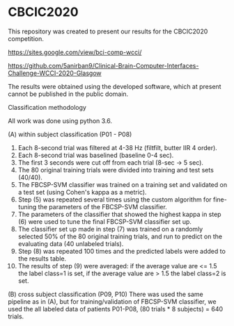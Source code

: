 # CBCIC2020

This repository was created to present our results for the CBCIC2020 competition.

https://sites.google.com/view/bci-comp-wcci/

https://github.com/5anirban9/Clinical-Brain-Computer-Interfaces-Challenge-WCCI-2020-Glasgow

The results were obtained using the developed software, which at present cannot be published in the public domain.


Classification methodology

All work was done using python 3.6.

(A)  within subject classification (P01 - P08) 

1. Each 8-second trial was filtered at 4-38 Hz (filtfilt, butter IIR 4 order).
2. Each 8-second trial was baselined (baseline 0-4 sec).
3. The first 3 seconds were cut off from each trial (8-sec -> 5 sec).
4. The 80 original training trials were divided into training and test sets (40/40).
5. The FBCSP-SVM classifier was trained on a training set and validated on a test set (using Cohen's kappa as a metric).
6. Step (5) was repeated several times using the custom algorithm for fine-tuning the parameters of the FBCSP-SVM classifier.
7. The parameters of the classifier that showed the highest kappa in step (6) were used to tune the final FBCSP-SVM classifier set up.
8. The classifier set up made in step (7) was trained on a randomly selected 50% of the 80 original training trials, and run to predict on the evaluating data (40 unlabeled trials).
9. Step (8) was repeated 100 times and the predicted labels were added to the results table.
10. The results of step (9) were averaged: if the average value are <= 1.5 the label class=1 is set, if the average value are > 1.5  the label class=2 is set.

(B) cross subject classification (P09, P10) There was used the same pipeline as in (A), but for training/validation of FBCSP-SVM classifier, we used the all labeled data of patients P01-P08, (80 trials * 8 subjects) = 640 trials.
